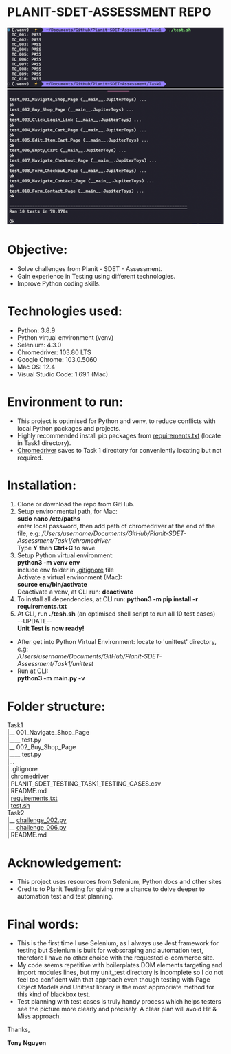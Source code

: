 # **PLANIT-SDET-ASSESSMENT REPO**

![alt test pass](/TEST_PASS.png)  
![alt unit test](/UNIT_TEST.png)

# Objective:

- Solve challenges from Planit - SDET - Assessment.
- Gain experience in Testing using different technologies.
- Improve Python coding skills.

# Technologies used:

- Python: 3.8.9
- Python virtual environment (venv)
- Selenium: 4.3.0
- Chromedriver: 103.80 LTS
- Google Chrome: 103.0.5060
- Mac OS: 12.4
- Visual Studio Code: 1.69.1 (Mac)

# Environment to run:

- This project is optimised for Python and venv, to reduce conflicts with local Python packages and projects.
- Highly recommended install pip packages from [requirements.txt](/Task1/requirements.txt) (locate in Task1 directory).
- [Chromedriver](/Task1/chromedriver) saves to Task 1 directory for conveniently locating but not required.

# Installation:

1. Clone or download the repo from GitHub.
2. Setup environmental path, for Mac:  
   **sudo nano /etc/paths**  
    enter local password, then add path of chromedriver at the end of the file, e.g: _/Users/username/Documents/GitHub/Planit-SDET-Assessment/Task1/chromedriver_  
   Type **Y** then **Ctrl+C** to save
3. Setup Python virtual environment:  
   **python3 -m venv env**  
   include env folder in [.gitignore](/Task1/.gitignore) file  
   Activate a virtual environment (Mac):  
   **source env/bin/activate**  
   Deactivate a venv, at CLI run: **deactivate**
4. To install all dependencies, at CLI run: **python3 -m pip install -r requirements.txt**
5. At CLI, run **./tesh.sh** (an optimised shell script to run all 10 test cases)  
   --UPDATE--  
   **Unit Test is now ready!**

- After get into Python Virtual Environment: locate to 'unittest' directory, e.g:  
  _/Users/username/Documents/GitHub/Planit-SDET-Assessment/Task1/unittest_
- Run at CLI:  
  **python3 -m main.py -v**

# Folder structure:

Task1  
|__ 001_Navigate_Shop_Page  
|\_\___ test.py  
|__ 002_Buy_Shop_Page  
|\_\___ test.py  
|...  
| .gitignore  
| chromedriver  
| PLANIT_SDET_TESTING_TASK1_TESTING_CASES.csv  
| README.md  
| [requirements.txt](/Task1/requirements.txt)  
| [test.sh](/Task1/test.sh)  
Task2  
|__ [challenge_002.py](/Task2/challenge_002.py)  
|__ [challenge_006.py](/Task2/challenge_006.py)  
| README.md

# Acknowledgement:

- This project uses resources from Selenium, Python docs and other sites
- Credits to Planit Testing for giving me a chance to delve deeper to automation test and test planning.

# Final words:

- This is the first time I use Selenium, as I always use Jest framework for testing but Selenium is built for webscraping and automation test, therefore I have no other choice with the requested e-commerce site.
- My code seems repetitive with boilerplates DOM elements targeting and import modules lines, but my unit_test directory is incomplete so I do not feel too confident with that approach even though testing with Page Object Models and Unittest library is the most appropriate method for this kind of blackbox test.
- Test planning with test cases is truly handy process which helps testers see the picture more clearly and precisely. A clear plan will avoid Hit & Miss approach.

Thanks,

**Tony Nguyen**
